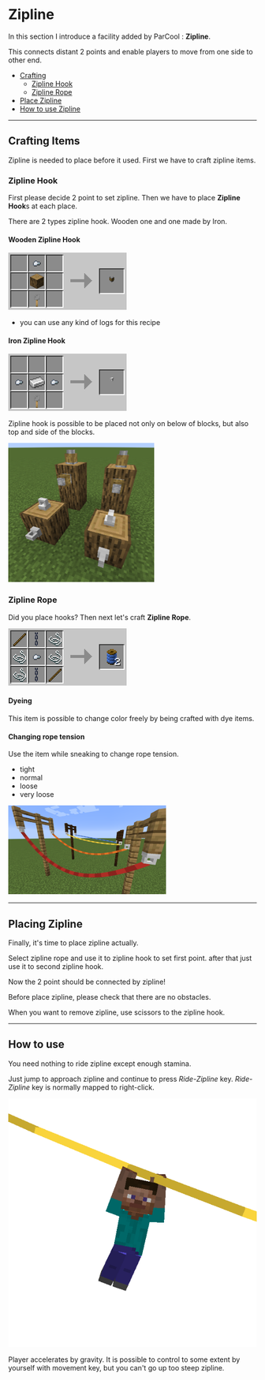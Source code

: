 # Zipline

In this section I introduce a facility added by ParCool : **Zipline**.

This connects distant 2 points and enable players to move from one side to other end.

- [Crafting](#crafting-items)
    - [Zipline Hook](#zipline-hook)
    - [Zipline Rope](#zipline-rope)
- [Place Zipline](#placing-zipline)
- [How to use Zipline](#how-to-use)

--- 

## Crafting Items

Zipline is needed to place before it used. First we have to craft zipline items.

### Zipline Hook

First please decide 2 point to set zipline. Then we have to place **Zipline Hook**s at each place.

There are 2 types zipline hook. Wooden one and one made by Iron.

#### Wooden Zipline Hook

![Wooden hook](../resources/recipes/wooden_hook.png)

- you can use any kind of logs for this recipe

#### Iron Zipline Hook

![Iron hook](../resources/recipes/iron_hook.png)

Zipline hook is possible to be placed not only on below of blocks, but also top and side of the blocks.

![Zipline example](../resources/zipline_hook_example.png)

### Zipline Rope

Did you place hooks? Then next let's craft **Zipline Rope**.

![rope recipe](../resources/recipes/zipline_rope.png)

#### Dyeing

This item is possible to change color freely by being crafted with dye items.

#### Changing rope tension

Use the item while sneaking to change rope tension.

- tight
- normal
- loose
- very loose

![zipline example](../resources/zipline_example.png)

---

## Placing Zipline

Finally, it's time to place zipline actually.

Select zipline rope and use it to zipline hook to set first point.
after that just use it to second zipline hook.

Now the 2 point should be connected by zipline!

Before place zipline, please check that there are no obstacles.

When you want to remove zipline, use scissors to the zipline hook.

---

## How to use

You need nothing to ride zipline except enough stamina.

Just jump to approach zipline and continue to press *Ride-Zipline* key. *Ride-Zipline* key is normally mapped to
right-click.

![riding](../resources/actions/RideZipline.png)

Player accelerates by gravity. It is possible to control to some extent by yourself with movement key, but you can't go
up too steep zipline.
